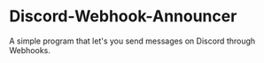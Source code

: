 # Discord-Webhook-Announcer
A simple program that let's you send messages on Discord through Webhooks.
